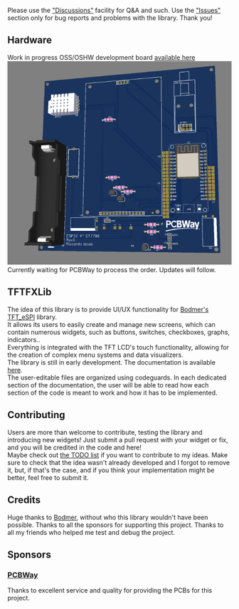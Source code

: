 Please use the ["Discussions"](https://github.com/riacob/TFTFXLib/discussions) facility for Q&A and such. Use the ["Issues"](https://github.com/riacob/TFTFXLib/issues) section only for bug reports and problems with the library. Thank you!

## Hardware
Work in progress OSS/OSHW development board [available here](https://oshwlab.com/iacob.riccardo/esp32_tft_4inch)
![PCB 3D Render](images/pcb_3d.png "PCB 3D Render")
Currently waiting for PCBWay to process the order. Updates will follow.

## TFTFXLib
The idea of this library is to provide UI/UX functionality for [Bodmer's TFT_eSPI](https://github.com/Bodmer/TFT_eSPI) library.
<br>
It allows its users to easily create and manage new screens, which can contain numerous widgets, such as buttons, switches, checkboxes, graphs, indicators..
<br>
Everything is integrated with the TFT LCD's touch functionality, allowing for the creation of complex menu systems and data visualizers.
<br>
The library is still in early development. The documentation is available [here](https://github.com/riacob/TFTFXLib/tree/main/docs/).
<br>
The user-editable files are organized using codeguards. In each dedicated section of the documentation, the user will be able to read how each section of the code is meant to work and how it has to be implemented.

## Contributing
Users are more than welcome to contribute, testing the library and introducing new widgets! Just submit a pull request with your widget or fix, and you will be credited in the code and here!
<br>
Maybe check out [the TODO list](https://github.com/riacob/TFTFXLib/tree/main/docs/TODO.md) if you want to contribute to my ideas. Make sure to check that the idea wasn't already developed and I forgot to remove it, but, if that's the case, and if you think your implementation might be better, feel free to submit it.

## Credits
Huge thanks to [Bodmer](https://github.com/Bodmer), without who this library wouldn't have been possible.
Thanks to all the sponsors for supporting this project.
Thanks to all my friends who helped me test and debug the project.

## Sponsors
### [PCBWay](https://pcbway.com/g/745Je3)
Thanks to excellent service and quality for providing the PCBs for this project.

